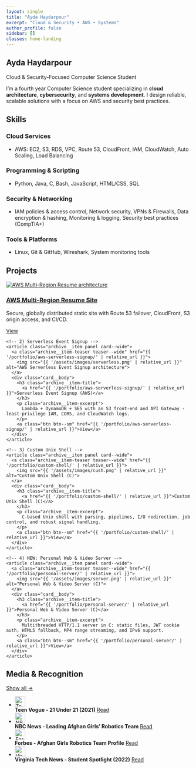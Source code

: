 ```yaml
---
layout: single
title: "Ayda Haydarpour"
excerpt: "Cloud & Security • AWS • Systems"
author_profile: false
sidebar: []
classes: home-landing
---
```


<!-- HERO -->
<section class="hero-landing">
  <div class="hero-inner">
    <h1 class="hero-title">Ayda Haydarpour</h1>
    <p class="hero-subtitle">Cloud &amp; Security-Focused Computer Science Student</p>
    <p class="hero-intro">
      I’m a fourth year Computer Science student specializing in <strong>cloud architecture</strong>, <strong>cybersecurity</strong>, and
      <strong>systems development</strong>. I design reliable, scalable solutions with a focus on AWS and security best practices.
    </p>
  </div>
</section>

<!-- SKILLS -->
<section class="section panel section-tight" id="skills">
  <h2>Skills</h2>
  <div class="skills-card">
    <div class="skills-col">
      <h3>Cloud Services</h3>
      <ul>
        <li>AWS: EC2, S3, RDS, VPC, Route 53, CloudFront, IAM, CloudWatch, Auto Scaling, Load Balancing</li>
      </ul>
      <h3>Programming &amp; Scripting</h3>
      <ul>
        <li>Python, Java, C, Bash, JavaScript, HTML/CSS, SQL</li>
      </ul>
    </div>
    <div class="skills-col">
      <h3>Security &amp; Networking</h3>
      <ul>
        <li>IAM policies &amp; access control, Network security, VPNs &amp; Firewalls, Data encryption &amp; hashing,
            Monitoring &amp; logging, Security best practices (CompTIA+)</li>
      </ul>
      <h3>Tools &amp; Platforms</h3>
      <ul>
        <li>Linux, Git &amp; GitHub, Wireshark, System monitoring tools</li>
      </ul>
    </div>
  </div>
</section>

<!-- PROJECTS — GRID -->
<section class="section panel section-tight" id="projects">
  <div class="section-header">
    <h2>Projects</h2>
  </div>

  <div class="entries-grid--wide">
    <!-- 1) AWS Multi-Region Resume -->
    <article class="archive__item panel card--wide">
      <a class="archive__item-teaser teaser--wide" href="{{ '/portfolio/aws-multi-region-resume/' | relative_url }}">
        <img src="{{ '/assets/images/diagram.png' | relative_url }}" alt="AWS Multi-Region Resume architecture">
      </a>
      <div class="card__body">
        <h3 class="archive__item-title">
          <a href="{{ '/portfolio/aws-multi-region-resume/' | relative_url }}">AWS Multi-Region Resume Site</a>
        </h3>
        <p class="archive__item-excerpt">
          Secure, globally distributed static site with Route 53 failover, CloudFront, S3 origin access, and CI/CD.
        </p>
        <a class="btn btn--sm" href="{{ '/portfolio/aws-multi-region-resume/' | relative_url }}">View</a>
      </div>
    </article>

    <!-- 2) Serverless Event Signup -->
    <article class="archive__item panel card--wide">
      <a class="archive__item-teaser teaser--wide" href="{{ '/portfolio/aws-serverless-signup/' | relative_url }}">
        <img src="{{ '/assets/images/serverless.png' | relative_url }}" alt="AWS Serverless Event Signup architecture">
      </a>
      <div class="card__body">
        <h3 class="archive__item-title">
          <a href="{{ '/portfolio/aws-serverless-signup/' | relative_url }}">Serverless Event Signup (AWS)</a>
        </h3>
        <p class="archive__item-excerpt">
          Lambda + DynamoDB + SES with an S3 front-end and API Gateway - least-privilege IAM, CORS, and CloudWatch logs.
        </p>
        <a class="btn btn--sm" href="{{ '/portfolio/aws-serverless-signup/' | relative_url }}">View</a>
      </div>
    </article>

    <!-- 3) Custom Unix Shell -->
    <article class="archive__item panel card--wide">
      <a class="archive__item-teaser teaser--wide" href="{{ '/portfolio/custom-shell/' | relative_url }}">
        <img src="{{ '/assets/images/cush.png' | relative_url }}" alt="Custom Unix Shell (C)">
      </a>
      <div class="card__body">
        <h3 class="archive__item-title">
          <a href="{{ '/portfolio/custom-shell/' | relative_url }}">Custom Unix Shell (C)</a>
        </h3>
        <p class="archive__item-excerpt">
          C-based Unix shell with parsing, pipelines, I/O redirection, job control, and robust signal handling.
        </p>
        <a class="btn btn--sm" href="{{ '/portfolio/custom-shell/' | relative_url }}">View</a>
      </div>
    </article>

    <!-- 4) NEW: Personal Web & Video Server -->
    <article class="archive__item panel card--wide">
      <a class="archive__item-teaser teaser--wide" href="{{ '/portfolio/personal-server/' | relative_url }}">
        <img src="{{ '/assets/images/server.png' | relative_url }}" alt="Personal Web & Video Server (C)">
      </a>
      <div class="card__body">
        <h3 class="archive__item-title">
          <a href="{{ '/portfolio/personal-server/' | relative_url }}">Personal Web & Video Server (C)</a>
        </h3>
        <p class="archive__item-excerpt">
          Multithreaded HTTP/1.1 server in C: static files, JWT cookie auth, HTML5 fallback, MP4 range streaming, and IPv6 support.
        </p>
        <a class="btn btn--sm" href="{{ '/portfolio/personal-server/' | relative_url }}">View</a>
      </div>
    </article>
  </div>
</section>

<!-- MEDIA -->
<section class="section panel section-tight" id="media">
  <div class="section-header">
    <h2>Media & Recognition</h2>
    <a class="section-link as-link" href="{{ '/media/' | relative_url }}">Show all →</a>
  </div>

  <ul class="media-list">
    <li>
      <span class="media-icon"><img src="{{ '/assets/icons/vogue.svg' | relative_url }}" alt="Teen Vogue" width="28" height="28" loading="lazy"></span>
      <div class="media-text"><strong>Teen Vogue - 21 Under 21 (2021)</strong>
        <a href="https://www.teenvogue.com/gallery/teen-vogues-21-under-21-2021" target="_blank" rel="noopener">Read</a>
      </div>
    </li>
    <li>
      <span class="media-icon"><img src="{{ '/assets/icons/nbc.svg' | relative_url }}" alt="NBC News" width="28" height="28" loading="lazy"></span>
      <div class="media-text"><strong>NBC News - Leading Afghan Girls’ Robotics Team</strong>
        <a href="https://www.nbcnews.com/news/world/afghan-female-robotics-team-defiant-after-fleeing-taliban-qatar-n1277464" target="_blank" rel="noopener">Read</a>
      </div>
    </li>
    <li>
      <span class="media-icon"><img src="{{ '/assets/icons/forbes.svg' | relative_url }}" alt="Forbes" width="28" height="28" loading="lazy"></span>
      <div class="media-text"><strong>Forbes - Afghan Girls Robotics Team Profile</strong>
        <a href="https://www.forbes.com/profile/afghan-girls-robotic-team/" target="_blank" rel="noopener">Read</a>
      </div>
    </li>
    <li>
      <span class="media-icon"><img src="{{ '/assets/icons/vt.svg' | relative_url }}" alt="Virginia Tech News" width="28" height="28" loading="lazy"></span>
      <div class="media-text"><strong>Virginia Tech News - Student Spotlight (2022)</strong>
        <a href="https://news.vt.edu/articles/2022/09/ayda-haydarpour.html" target="_blank" rel="noopener">Read</a>
      </div>
    </li>
  </ul>
</section>
